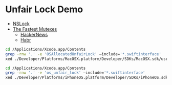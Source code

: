 # Unfair Lock Demo

- [NSLock](https://github.com/swiftlang/swift-corelibs-foundation/blob/main/Sources/Foundation/NSLock.swift)
- [The Fastest Mutexes](https://justine.lol/mutex/)
    - [HackerNews](https://news.ycombinator.com/item?id=41721668)
    - [Habr](https://habr.com/ru/companies/beget/articles/848318/)

```sh
cd /Applications/Xcode.app/Contents
grep -rnw '.' -e 'OSAllocatedUnfairLock' —include='*.swiftinterface'
xed ./Developer/Platforms/MacOSX.platform/Developer/SDKs/MacOSX.sdk/usr/lib/swift/os.swiftmodule/arm64e-apple-macos.swiftinterface
```

```sh
cd /Applications/Xcode.app/Contents
grep -rnw '.' -e 'os_unfair_lock' —include='*.swiftinterface'
xed ./Developer/Platforms/iPhoneOS.platform/Developer/SDKs/iPhoneOS.sdk/System/Library/Frameworks/Foundation.framework/Modules/Foundation.swiftmodule/arm64-apple-ios.swiftinterface
```
